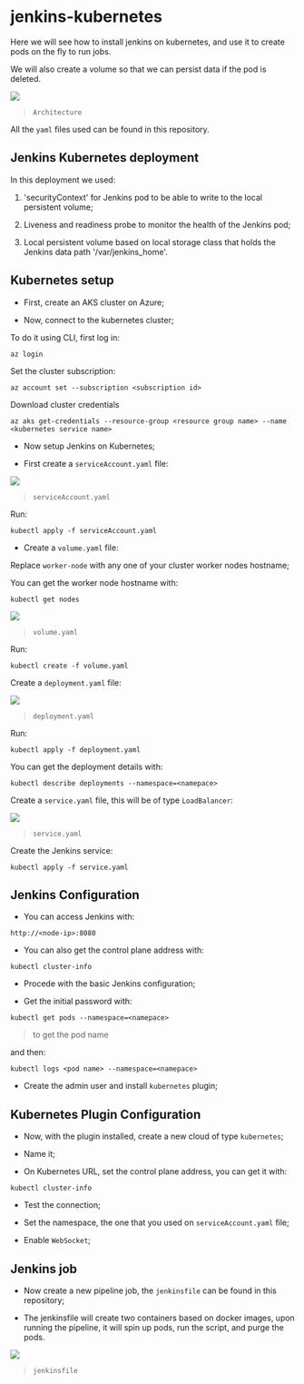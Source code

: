 # jenkins-kubernetes

Here we will see how to install jenkins on kubernetes, and use it to create pods on the fly to run jobs.

We will also create a volume so that we can persist data if the pod is deleted.

![](https://github.com/myProjects175/jenkins-kubernetes/blob/72f326370f5153632124550fefa0dea0c9776c9f/images/Architecture.png)
>`Architecture`

All the `yaml` files used can be found in this repository.

## Jenkins Kubernetes deployment

In this deployment we used:

1. 'securityContext' for Jenkins pod to be able to write to the local persistent volume;

2. Liveness and readiness probe to monitor the health of the Jenkins pod;

3. Local persistent volume based on local storage class that holds the Jenkins data path '/var/jenkins_home'.

## Kubernetes setup

- First, create an AKS cluster on Azure;

- Now, connect to the kubernetes cluster;

To do it using CLI, first log in:

`az login`

Set the cluster subscription:

`az account set --subscription <subscription id>`

Download cluster credentials

`az aks get-credentials --resource-group <resource group name> --name <kubernetes service name>`

- Now setup Jenkins on Kubernetes;

- First create a `serviceAccount.yaml` file:

![](https://github.com/myProjects175/jenkins-kubernetes/blob/72f326370f5153632124550fefa0dea0c9776c9f/images/serviceAccount.yaml.png)
>`serviceAccount.yaml`

Run:

`kubectl apply -f serviceAccount.yaml`

- Create a `volume.yaml` file:

Replace `worker-node` with any one of your cluster worker nodes hostname;

You can get the worker node hostname with:

`kubectl get nodes`

![](https://github.com/myProjects175/jenkins-kubernetes/blob/72f326370f5153632124550fefa0dea0c9776c9f/images/volume.yaml.png)
>`volume.yaml`

Run:

`kubectl create -f volume.yaml`

Create a `deployment.yaml` file:

![](https://github.com/myProjects175/jenkins-kubernetes/blob/72f326370f5153632124550fefa0dea0c9776c9f/images/deployment.yaml.png)
>`deployment.yaml`

Run:

`kubectl apply -f deployment.yaml`

You can get the deployment details with:

`kubectl describe deployments --namespace=<namepace>`

Create a `service.yaml` file, this will be of type `LoadBalancer`:

![](https://github.com/myProjects175/jenkins-kubernetes/blob/72f326370f5153632124550fefa0dea0c9776c9f/images/volume.yaml.png)
>`service.yaml`

Create the Jenkins service:

`kubectl apply -f service.yaml`

## Jenkins Configuration

- You can access Jenkins with:

`http://<node-ip>:8080`

- You can also get the control plane address with:

`kubectl cluster-info`

- Procede with the basic Jenkins configuration;

- Get the initial password with:

`kubectl get pods --namespace=<namepace>`
>to get the pod name

and then:

`kubectl logs <pod name> --namespace=<namepace>`

- Create the admin user and install `kubernetes` plugin;

## Kubernetes Plugin Configuration

- Now, with the plugin installed, create a new cloud of type `kubernetes`;

- Name it;

- On Kubernetes URL, set the control plane address, you can get it with:

`kubectl cluster-info`

- Test the connection;

- Set the namespace, the one that you used on `serviceAccount.yaml` file;

- Enable `WebSocket`;

## Jenkins job

- Now create a new pipeline job, the `jenkinsfile` can be found in this repository;

- The jenkinsfile will create two containers based on docker images, upon running the pipeline, it will spin up pods, run the script, and purge the pods.

![](https://github.com/myProjects175/jenkins-kubernetes/blob/72f326370f5153632124550fefa0dea0c9776c9f/images/jenkinsfile.png)
>`jenkinsfile`